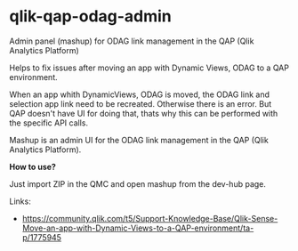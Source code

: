 # qlik-qap-odag-admin
Admin panel (mashup) for ODAG link management in the QAP (Qlik Analytics Platform)

Helps to fix issues after moving an app with Dynamic Views, ODAG to a QAP environment.

When an app whith DynamicViews, ODAG is moved, the ODAG link and selection app link need to be recreated. 
Otherwise there is an error. But QAP doesn't have UI for doing that, thats why this can be performed with the specific API calls.  

Mashup is an admin UI for the ODAG link management in the QAP (Qlik Analytics Platform). 

**How to use?** 

Just import ZIP in the QMC and open mashup from the dev-hub page.


Links:
- https://community.qlik.com/t5/Support-Knowledge-Base/Qlik-Sense-Move-an-app-with-Dynamic-Views-to-a-QAP-environment/ta-p/1775945
